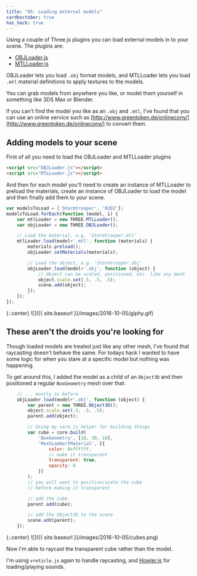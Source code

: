 ```yaml
---
title: "05: Loading external models"
cardboctober: true
has_hack: true
---
```


Using a couple of Three.js plugins you can load external models in to your scene. The plugins are:

- [OBJLoader.js](https://threejs.org/examples/js/loaders/OBJLoader.js)
- [MTLLoader.js](https://threejs.org/examples/js/loaders/MTLLoader.js)

OBJLoader lets you load `.obj` format models, and MTLLoader lets you load `.mtl` material definitions to apply textures to the models.

<!-- more -->

You can grab models from anywhere you like, or model them yourself in something like 3DS Max or Blender.

If you can't find the model you like as an `.obj` and `.mtl`, I've found that you can use an online service such as [http://www.greentoken.de/onlineconv/](http://www.greentoken.de/onlineconv/) to convert them.

## Adding models to your scene

First of all you need to load the OBJLoader and MTLLoader plugins

```html
<script src="OBJLoader.js"></script>
<script src="MTLLoader.js"></script>
```

And then for each model you'll need to create an instance of MTLLoader to preload the materials, create an instance of OBJLoader to load the model and then finally add them to your scene.

```javascript
var modelsToLoad = ['Stormtrooper', 'R2D2'];
modelsToLoad.forEach(function (model, i) {
    var mtlLoader = new THREE.MTLLoader();
    var objLoader = new THREE.OBJLoader();

    // Load the material, e.g. 'Stormtrooper.mtl'
    mtlLoader.load(model+'.mtl', function (materials) {
        materials.preload();
        objLoader.setMaterials(materials);

        // Load the object, e.g. 'Stormtrooper.obj'
        objLoader.load(model+'.obj', function (object) {
            // Object can be scaled, positioned, etc. like any mesh
            object.scale.set(.5, .5, .5);
            scene.add(object);
        });
    });
});
```

{:.center}
![]({{ site.baseurl }}/images/2016-10-05/giphy.gif)

## These aren't the droids you're looking for

Though loaded models are treated just like any other mesh, I've found that raycasting doesn't behave the same. For todays hack I wanted to have some logic for when you stare at a specific model but nothing was happening.

To get around this, I added the model as a child of an `Object3D` and then positioned a regular `BoxGeometry` mesh over that:

```javascript
    // ... mostly as before
    objLoader.load(model+'.obj', function (object) {
        var parent = new THREE.Object3D();
        object.scale.set(.5, .5, .5);
        parent.add(object);

        // Using my core.js helper for building things
        var cube = core.build(
            'BoxGeometry', [18, 30, 18],
            'MeshLambertMaterial', [{
                color: 0xffffff,
                // make it transparent
                transparent: true,
                opacity: 0
            }]
        );
        // you will want to position/scale the cube
        // before making it transparent

        // add the cube
        parent.add(cube);

        // add the Object3D to the scene
        scene.add(parent);
    });
```

{:.center}
![]({{ site.baseurl }}/images/2016-10-05/cubes.png)

Now I'm able to raycast the transparent cube rather than the model.

I'm using `vreticle.js` again to handle raycasting, and [Howler.js](https://howlerjs.com/) for loading/playing sounds.

